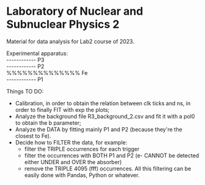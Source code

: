 # Laboratory of Nuclear and Subnuclear Physics 2
Material for data analysis for Lab2 course of 2023.

Experimental apparatus: <br />
 ------------	P3 <br />
 ------------	P2 <br />
%%%%%%%%%%%%%%	Fe <br />
 ------------	P1 <br />

Things TO DO:
- Calibration, in order to obtain the relation between clk ticks and ns, in order to finally FIT with exp the plots;
- Analyze the background file R3\_background\_2.csv and fit it with a pol0 to obtain the b parameter;
- Analyze the DATA by fitting mainly P1 and P2 (because they're the closest to Fe).
- Decide how to FILTER the data, for example:
	- filter the TRIPLE occurrences for each trigger
	- filter the occurrences with BOTH P1 and P2 (e- CANNOT be detected either UNDER and OVER the absorber)
	- remove the TRIPLE 4095 (fff) occurrences.
All this filtering can be easily done with Pandas, Python or whatever.
